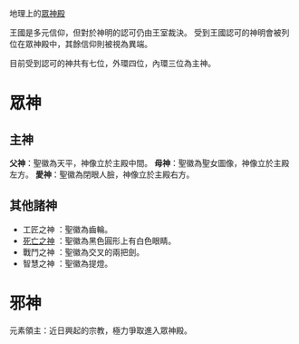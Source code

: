 <!-- TITLE: 眾神殿 -->
<!-- SUBTITLE: 王國的眾神殿 -->

地理上的[眾神殿](/地理/眾神殿)

王國是多元信仰，但對於神明的認可仍由王室裁決。
受到王國認可的神明會被列位在眾神殿中，其餘信仰則被視為異端。

目前受到認可的神共有七位，外環四位，內環三位為主神。

# 眾神
## 主神
**父神**：聖徽為天平，神像立於主殿中間。
**母神**：聖徽為聖女圖像，神像立於主殿左方。
**愛神**：聖徽為閉眼人臉，神像立於主殿右方。

## 其他諸神 
- 工匠之神 ：聖徽為齒輪。
- [死亡之神](/組織/死亡之神) ：聖徽為黑色圓形上有白色眼睛。
- 戰鬥之神 ：聖徽為交叉的兩把劍。
- 智慧之神 ：聖徽為提燈。

# 邪神
元素領主：近日興起的宗教，極力爭取進入眾神殿。
